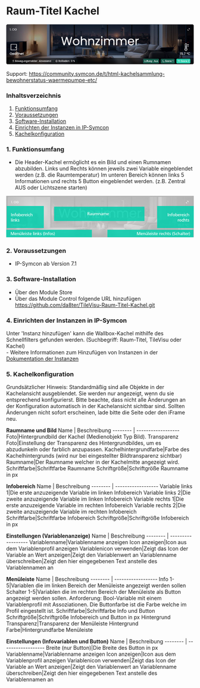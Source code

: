 # Raum-Titel Kachel
![Raum-Titel Kachel](https://github.com/da8ter/images/blob/1c5fe63e9757e81e6d8c4c84a63e0b39fa00247c/raum_header.jpg)

Support: https://community.symcon.de/t/html-kachelsammlung-bewohnerstatus-waermepumpe-etc/


### Inhaltsverzeichnis

1. [Funktionsumfang](#1-funktionsumfang)
2. [Voraussetzungen](#2-voraussetzungen)
3. [Software-Installation](#3-software-installation)
4. [Einrichten der Instanzen in IP-Symcon](#4-einrichten-der-instanzen-in-ip-symcon)
5. [Kachelkonfiguration](#5-Kachelkonfiguration)

### 1. Funktionsumfang

* Die Header-Kachel ermöglicht es ein Bild und einen Rumnamen abzubilden. Links und Rechts können jeweils zwei Variable eingeblendet werden (z.B. die Raumtemperatur) Im unteren Bereich können links 5 Informationen und rechts 5 Button eingeblendet werden. (z.B. Zentral AUS oder Lichtszene starten)

![Kachelaufteilung](https://github.com/da8ter/images/blob/87a84c8b2d70f1f68b169b1b117ccbd687415eda/header_tile_bereiche.jpg)

### 2. Voraussetzungen

- IP-Symcon ab Version 7.1

### 3. Software-Installation

* Über den Module Store
* Über das Module Control folgende URL hinzufügen
https://github.com/da8ter/TileVisu-Raum-Titel-Kachel.git


### 4. Einrichten der Instanzen in IP-Symcon

 Unter 'Instanz hinzufügen' kann die Wallbox-Kachel mithilfe des Schnellfilters gefunden werden. (Suchbegriff: Raum-Titel, TileVisu oder Kachel)  
	- Weitere Informationen zum Hinzufügen von Instanzen in der [Dokumentation der Instanzen](https://www.symcon.de/service/dokumentation/konzepte/instanzen/#Instanz_hinzufügen)

### 5. Kachelkonfiguration

Grundsätzlicher Hinweis:
Standardmäßig sind alle Objekte in der Kachelansicht ausgeblendet. Sie werden nur angezeigt, wenn du sie entsprechend konfigurierst. Bitte beachte, dass nicht alle Änderungen an der Konfiguration automatisch in der Kachelansicht sichtbar sind. Sollten Änderungen nicht sofort erscheinen, lade bitte die Seite oder den iFrame neu.

__Raumname und Bild__
Name     | Beschreibung
-------- | ------------------
Foto|Hintergrundbild der Kachel (Medienobjekt Typ Bild).
Transparenz Foto|Einstellung der Transparenz des Hintergrundbildes, um es abzudunkeln oder farblich anzupassen. 
Kachelhintergrundfarbe|Farbe des Kachelhintergrunds (wird nur bei eingestellter Bildtransparenz sichtbar)
Raumname|Der Raumname welcher in der Kachelmitte angezeigt wird.
Schriftfarbe|Schriftfarbe Raumname
Schriftgröße|Schriftgröße Raumname in px

__Infobereich__
Name     | Beschreibung
-------- | ------------------
Variable links 1|Die erste anzuzeigende Variable im linken Infobereich
Variable links 2|Die zweite anzuzeigende Variable im linken Infobereich
Variable rechts 1|Die erste anzuzeigende Variable im rechten Infobereich
Variable rechts 2|Die zweite anzuzeigende Variable im rechten Infobereich
Schriftfarbe|Schriftfarbe Infobereich
Schriftgröße|Schriftgröße Infobereich in px

__Einstellungen (Variablenanzeige)__
Name     | Beschreibung
-------- | ------------------
Variablenname|Variablenname anzeigen
Icon anzeigen|Icon aus dem Variablenprofil anzeigen
Variablenicon verwenden|Zeigt das Icon der Variable an
Wert anzeigen|Zeigt den Variablenwert an
Variablenname überschreiben|Zeigt den hier eingegebenen Text anstelle des Variablennamen an


__Menüleiste__
Name     | Beschreibung
-------- | ------------------
Info 1-5|Variablen die im linken Bereich der Menüleiste angezeigt werden sollen
Schalter 1-5|Variablen die im rechten Bereich der Menüleiste als Button angezeigt werden sollen. Anforderung: Bool-Variable mit einem Variablenprofil mit Assoziationen. Die Buttonfarbe ist die Farbe welche im Profil eingestellt ist.
Schriftfarbe|Schriftfarbe Info und Button
Schriftgröße|Schriftgröße Infobereich und Button in px
Hintergrund Transparenz|Transparenz der Menüleiste
Hintergrund Farbe|Hintergrundfarbe Menüleiste

__Einstellungen (Infovariablen und Button)__
Name     | Beschreibung
-------- | ------------------
Breite (nur Button)|Die Breite des Button in px
Variablenname|Variablenname anzeigen
Icon anzeigen|Icon aus dem Variablenprofil anzeigen
Variablenicon verwenden|Zeigt das Icon der Variable an
Wert anzeigen|Zeigt den Variablenwert an
Variablenname überschreiben|Zeigt den hier eingegebenen Text anstelle des Variablennamen an
